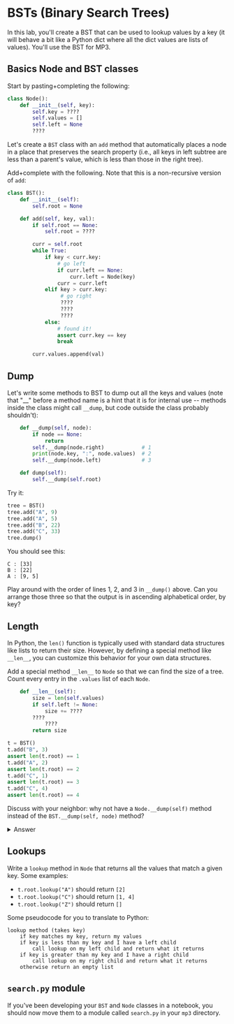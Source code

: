 # BSTs (Binary Search Trees)

In this lab, you'll create a BST that can be used to lookup values by
a key (it will behave a bit like a Python dict where all the dict
values are lists of values).  You'll use the BST for MP3.

## Basics Node and BST classes

Start by pasting+completing the following:

```python
class Node():
    def __init__(self, key):
        self.key = ????
        self.values = []
        self.left = None
        ????
```

Let's create a `BST` class with an `add` method that automatically
places a node in a place that preserves the search property (i.e., all
keys in left subtree are less than a parent's value, which is less
than those in the right tree).

Add+complete with the following.  Note that this is a non-recursive
version of `add`:

```python
class BST():
    def __init__(self):
        self.root = None

    def add(self, key, val):
        if self.root == None:
            self.root = ????

        curr = self.root
        while True:
            if key < curr.key:
                # go left
                if curr.left == None:
                    curr.left = Node(key)
                curr = curr.left
            elif key > curr.key:
                 # go right
                 ????
                 ????
                 ????
            else:
                # found it!
                assert curr.key == key
                break

        curr.values.append(val)
```

## Dump

Let's write some methods to BST to dump out all the keys and values (note
that "__" before a method name is a hint that it is for internal use
-- methods inside the class might call `__dump`, but code outside the
class probably shouldn't):

```python
    def __dump(self, node):
        if node == None:
            return
        self.__dump(node.right)            # 1
        print(node.key, ":", node.values)  # 2
        self.__dump(node.left)             # 3

    def dump(self):
        self.__dump(self.root)
```

Try it:

```python
tree = BST()
tree.add("A", 9)
tree.add("A", 5)
tree.add("B", 22)
tree.add("C", 33)
tree.dump()
```

You should see this:

```
C : [33]
B : [22]
A : [9, 5]
```

Play around with the order of lines 1, 2, and 3 in `__dump()` above.  Can you
arrange those three so that the output is in ascending alphabetical
order, by key?

## Length
In Python, the `len()` function is typically used with standard data structures like lists to return their size. However, by defining a special method like `__len__`, you can customize this behavior for your own data structures.

Add a special method `__len__` to `Node` so that we can find the size
of a tree.  Count every entry in the `.values` list of each `Node`.

```python
    def __len__(self):
        size = len(self.values)
        if self.left != None:
            size += ????
        ????
            ????
        return size
```

```python
t = BST()
t.add("B", 3)
assert len(t.root) == 1
t.add("A", 2)
assert len(t.root) == 2
t.add("C", 1)
assert len(t.root) == 3
t.add("C", 4)
assert len(t.root) == 4
```

Discuss with your neighbor: why not have a `Node.__dump(self)` method
instead of the `BST.__dump(self, node)` method?

<details>
<summary>Answer</summary>

Right now, it is convenient to check at the beginning if `node` is
None.  A receiver (the `self` parameter) can't be None if the
`object.method(...)` syntax is used (you would get the
"AttributeError: 'NoneType' object has no attribute 'method'" error).
We could have a `Node.__dump(self)` method, but then we would need to do the None checks on both `.left` and `.right`, which is slightly longer.
</details>

## Lookups

Write a `lookup` method in `Node` that returns all the values that match a given key.  Some examples:

* `t.root.lookup("A")` should return `[2]`
* `t.root.lookup("C")` should return `[1, 4]`
* `t.root.lookup("Z")` should return `[]`

Some pseudocode for you to translate to Python:

```
lookup method (takes key)
    if key matches my key, return my values
    if key is less than my key and I have a left child
        call lookup on my left child and return what it returns
    if key is greater than my key and I have a right child
        call lookup on my right child and return what it returns
    otherwise return an empty list
```

## `search.py` module

If you've been developing your `BST` and `Node` classes in a notebook,
you should now move them to a module called `search.py` in your `mp3`
directory.
